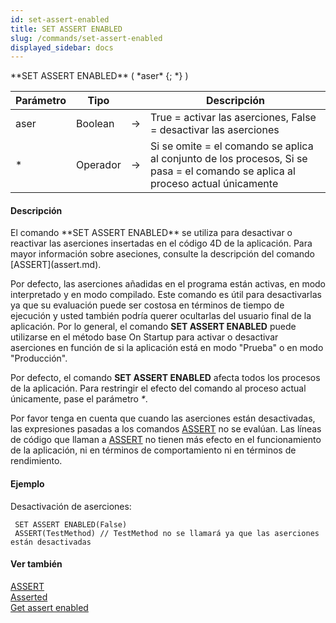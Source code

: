 ```yaml
---
id: set-assert-enabled
title: SET ASSERT ENABLED
slug: /commands/set-assert-enabled
displayed_sidebar: docs
---
```


<!--REF #_command_.SET ASSERT ENABLED.Syntax-->**SET ASSERT ENABLED** ( *aser* {; *} )<!-- END REF-->
<!--REF #_command_.SET ASSERT ENABLED.Params-->
| Parámetro | Tipo |  | Descripción |
| --- | --- | --- | --- |
| aser | Boolean | &srarr; | True = activar las aserciones, False = desactivar las aserciones |
| * | Operador | &srarr; | Si se omite = el comando se aplica al conjunto de los procesos, Si se pasa = el comando se aplica al proceso actual únicamente |

<!-- END REF-->

#### Descripción 

<!--REF #_command_.SET ASSERT ENABLED.Summary-->El comando **SET ASSERT ENABLED** se utiliza para desactivar o reactivar las aserciones insertadas en el código 4D de la aplicación.<!-- END REF--> Para mayor información sobre aseciones, consulte la descripción del comando [ASSERT](assert.md). 

Por defecto, las aserciones añadidas en el programa están activas, en modo interpretado y en modo compilado. Este comando es útil para desactivarlas ya que su evaluación puede ser costosa en términos de tiempo de ejecución y usted también podría querer ocultarlas del usuario final de la aplicación. Por lo general, el comando **SET ASSERT ENABLED** puede utilizarse en el método base On Startup para activar o desactivar aserciones en función de si la aplicación está en modo "Prueba" o en modo "Producción". 

Por defecto, el comando **SET ASSERT ENABLED** afecta todos los procesos de la aplicación. Para restringir el efecto del comando al proceso actual únicamente, pase el parámetro *\**.

Por favor tenga en cuenta que cuando las aserciones están desactivadas, las expresiones pasadas a los comandos [ASSERT](assert.md) no se evalúan. Las líneas de código que llaman a [ASSERT](assert.md) no tienen más efecto en el funcionamiento de la aplicación, ni en términos de comportamiento ni en términos de rendimiento. 

#### Ejemplo 

Desactivación de aserciones:

```4d
 SET ASSERT ENABLED(False)
 ASSERT(TestMethod) // TestMethod no se llamará ya que las aserciones están desactivadas
```

#### Ver también 

[ASSERT](assert.md)  
[Asserted](asserted.md)  
[Get assert enabled](get-assert-enabled.md)  
